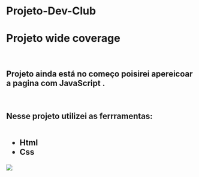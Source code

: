 # Projeto-Dev-Club

<h1> Projeto wide coverage </h1>
<br>
<h2> Projeto ainda está no começo poisirei apereicoar a pagina com JavaScript .</h2>
<br>
<h2> Nesse projeto utilizei as ferrramentas:
  <br>
<br>

- Html
- Css 

</h2>

<img src="https://github.com/Weslley-silva23/projeto-location/blob/main/Projeto%20wide%20coverage.png?raw=true">
